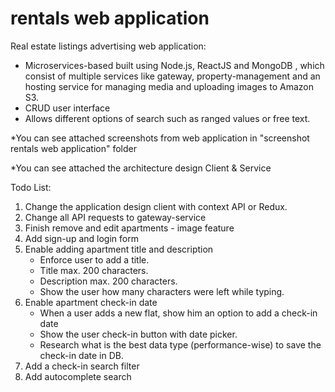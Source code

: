 # rentals web application

Real estate listings advertising web application:
- Microservices-based built using Node.js, ReactJS and MongoDB , which
consist of multiple services like gateway, property-management and an
hosting service for managing media and uploading images to Amazon S3.
- CRUD user interface
- Allows different options of search such as ranged values or free text.

*You can see attached screenshots from web application in "screenshot rentals web application" folder

*You can see attached the architecture design Client & Service  

Todo List:
1. Change the application design client with context API or Redux.
2. Change all API requests to gateway-service
3. Finish remove and edit apartments - image feature
4. Add sign-up and login form
5. Enable adding apartment title and description
    - Enforce user to add a title.
    - Title max. 200 characters.
    - Description max. 200 characters.
    - Show the user how many characters were left while typing.
6. Enable apartment check-in date
   - When a user adds a new flat, show him an option to add a check-in date
   - Show the user check-in button with date picker.
   - Research what is the best data type (performance-wise) to save the check-in date in DB.
7. Add a check-in search filter
8. Add autocomplete search

